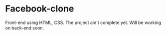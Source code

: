 # Facebook-clone
Front-end using HTML, CSS. 
The project ain't complete yet. Will be working on back-end soon.
